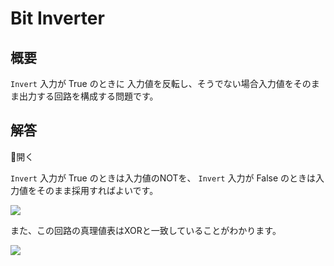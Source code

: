 # Bit Inverter

## 概要

`Invert` 入力が <span class="T">True</span> のときに
入力値を反転し、そうでない場合入力値をそのまま出力する回路を構成する問題です。

## 解答

<div class="spoiler-controller material-icons">&#xE5CF;開く</div>
<div class="spoiler">

`Invert` 入力が <span class="T">True</span> のときは入力値のNOTを、
`Invert` 入力が <span class="False">False</span> のときは入力値をそのまま採用すればよいです。

![](https://gyazo.com/b849f7cd8caf63022302917da56f3cc0.png)

また、この回路の真理値表はXORと一致していることがわかります。

![](https://gyazo.com/427a3787073ca49643eb1bc93a774cc5.png)

</div>

